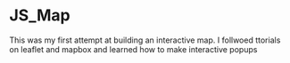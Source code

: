 # JS_Map
This was my first attempt at building an interactive map. I follwoed ttorials on leaflet and mapbox and learned how to make interactive popups 
